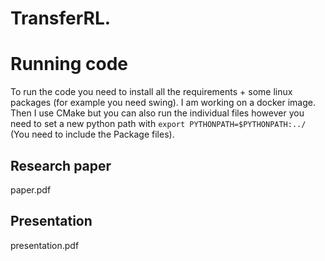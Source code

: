 # TransferRL.

# Running code
To run the code you need to install all the requirements + some linux packages (for example you need swing). I am working on a docker image. Then I use CMake but you can also run the individual files however you need to set a new python path with `export PYTHONPATH=$PYTHONPATH:../` (You need to include the Package files).

## Research paper
paper.pdf

## Presentation
presentation.pdf
